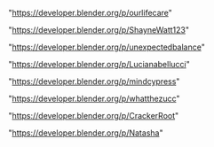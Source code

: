 "https://developer.blender.org/p/ourlifecare"

"https://developer.blender.org/p/ShayneWatt123"

"https://developer.blender.org/p/unexpectedbalance"

"https://developer.blender.org/p/Lucianabellucci"

"https://developer.blender.org/p/mindcypress"

"https://developer.blender.org/p/whatthezucc"

"https://developer.blender.org/p/CrackerRoot"

"https://developer.blender.org/p/Natasha"

